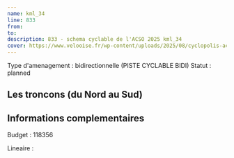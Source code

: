 ```yaml
---
name: kml_34 
line: 833
from: 
to:  
description: 833 - schema cyclable de l'ACSO 2025 kml_34 
cover: https://www.velooise.fr/wp-content/uploads/2025/08/cyclopolis-acso-833.jpg
---
```

Type d'amenagement : bidirectionnelle (PISTE CYCLABLE BIDI)
Statut : planned
## Les troncons (du Nord au Sud)

## Informations complementaires

Budget  : 118356 

Lineaire :

